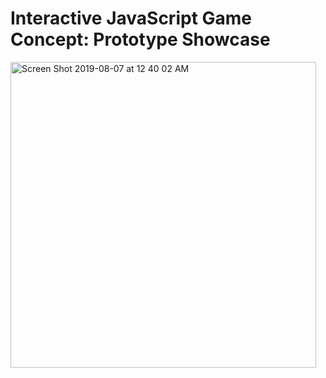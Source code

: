 # Interactive JavaScript Game Concept: Prototype Showcase

<img width="489" alt="Screen Shot 2019-08-07 at 12 40 02 AM" src="https://user-images.githubusercontent.com/36040531/62595407-37b4eb00-b8ac-11e9-875a-55169121ca29.png">

